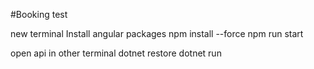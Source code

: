 #Booking test

new terminal
Install angular packages
npm install --force
npm run start

open api in other terminal
dotnet restore
dotnet run

